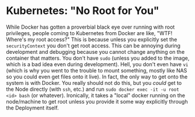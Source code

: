 # Kubernetes: "No Root for You"

While Docker has gotten a proverbial black eye over running with root
privileges, people coming to Kubernetes from Docker are like, "WTF!
Where's my root access?" This is because unless you explicitly set the
`securityContext` you don't get root access. This can be annoying during
development and debugging because you cannot change anything on the
container that matters. You don't have `sudo` (unless you added to the
image, which is a bad idea even during development). Hell, you don't
even have `vi` (which is why you went to the trouble to mount something,
mostly like NAS so you could even get files onto it live). In fact, the
only way to get onto the system is with Docker. You really should not do
this, but you *could* get to the Node directly (with `ssh`, etc.) and
run `sudo docker exec -it -u root <id> bash` (or whatever). Ironically,
it takes a "local" docker running on the node/machine to get root unless
you provide it some way explicitly through the Deployment itself.
